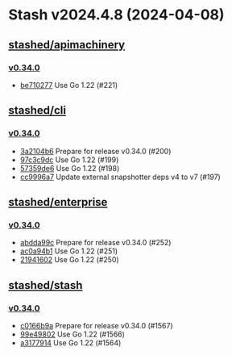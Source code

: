 # Stash v2024.4.8 (2024-04-08)


## [stashed/apimachinery](https://github.com/stashed/apimachinery)

### [v0.34.0](https://github.com/stashed/apimachinery/releases/tag/v0.34.0)

- [be710277](https://github.com/stashed/apimachinery/commit/be710277) Use Go 1.22 (#221)



## [stashed/cli](https://github.com/stashed/cli)

### [v0.34.0](https://github.com/stashed/cli/releases/tag/v0.34.0)

- [3a2104b6](https://github.com/stashed/cli/commit/3a2104b6) Prepare for release v0.34.0 (#200)
- [97c3c9dc](https://github.com/stashed/cli/commit/97c3c9dc) Use Go 1.22 (#199)
- [57359de6](https://github.com/stashed/cli/commit/57359de6) Use Go 1.22 (#198)
- [cc9996a7](https://github.com/stashed/cli/commit/cc9996a7) Update external snapshotter deps v4 to v7 (#197)



## [stashed/enterprise](https://github.com/stashed/enterprise)

### [v0.34.0](https://github.com/stashed/enterprise/releases/tag/v0.34.0)

- [abdda99c](https://github.com/stashed/enterprise/commit/abdda99c1) Prepare for release v0.34.0 (#252)
- [ac0a94b1](https://github.com/stashed/enterprise/commit/ac0a94b12) Use Go 1.22 (#251)
- [21941602](https://github.com/stashed/enterprise/commit/219416023) Use Go 1.22 (#250)



## [stashed/stash](https://github.com/stashed/stash)

### [v0.34.0](https://github.com/stashed/stash/releases/tag/v0.34.0)

- [c0166b9a](https://github.com/stashed/stash/commit/c0166b9ab) Prepare for release v0.34.0 (#1567)
- [99e49802](https://github.com/stashed/stash/commit/99e49802f) Use Go 1.22 (#1566)
- [a3177914](https://github.com/stashed/stash/commit/a31779145) Use Go 1.22 (#1564)



